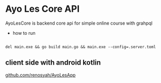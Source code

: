 # Ayo Les Core API

AyoLesCore is backend core api for simple online course with grahpql

* how to run

```

del main.exe && go build main.go && main.exe --config=.server.toml

```

## client side with android kotlin

[github.com/renosyah/AyoLesApp](https://github.com/renosyah/AyoLesApp)